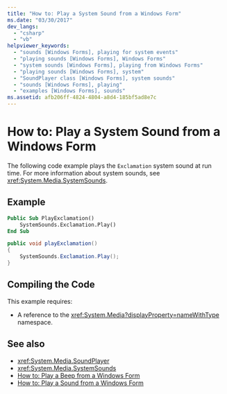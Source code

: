 ```yaml
---
title: "How to: Play a System Sound from a Windows Form"
ms.date: "03/30/2017"
dev_langs: 
  - "csharp"
  - "vb"
helpviewer_keywords: 
  - "sounds [Windows Forms], playing for system events"
  - "playing sounds [Windows Forms], Windows Forms"
  - "system sounds [Windows Forms], playing from Windows Forms"
  - "playing sounds [Windows Forms], system"
  - "SoundPlayer class [Windows Forms], system sounds"
  - "sounds [Windows Forms], playing"
  - "examples [Windows Forms], sounds"
ms.assetid: afb206ff-4824-4804-a8d4-185bf5ad8e7c
---
```

# How to: Play a System Sound from a Windows Form
The following code example plays the `Exclamation` system sound at run time. For more information about system sounds, see <xref:System.Media.SystemSounds>.  
  
## Example  
  
```vb  
Public Sub PlayExclamation()  
    SystemSounds.Exclamation.Play()  
End Sub  
```  
  
```csharp  
public void playExclamation()  
{  
    SystemSounds.Exclamation.Play();  
}  
```  
  
## Compiling the Code  
 This example requires:  
  
-   A reference to the <xref:System.Media?displayProperty=nameWithType> namespace.  
  
## See also
- <xref:System.Media.SoundPlayer>
- <xref:System.Media.SystemSounds>
- [How to: Play a Beep from a Windows Form](../../../../docs/framework/winforms/controls/how-to-play-a-beep-from-a-windows-form.md)
- [How to: Play a Sound from a Windows Form](../../../../docs/framework/winforms/controls/how-to-play-a-sound-from-a-windows-form.md)
